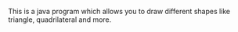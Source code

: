 This is a java program which allows you to draw different shapes like triangle, quadrilateral and more.
